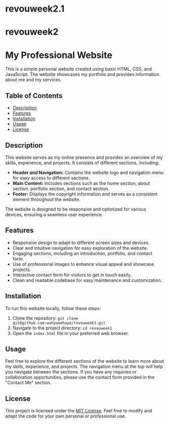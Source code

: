 # revouweek2.1
# revouweek2
# My Professional Website

This is a simple personal website created using basic HTML, CSS, and JavaScript. The website showcases my portfolio and provides information about me and my services.

## Table of Contents

- [Description](#description)
- [Features](#features)
- [Installation](#installation)
- [Usage](#usage)
- [License](#license)

## Description

This website serves as my online presence and provides an overview of my skills, experience, and projects. It consists of different sections, including:

- **Header and Navigation:** Contains the website logo and navigation menu for easy access to different sections.
- **Main Content:** Includes sections such as the home section, about section, portfolio section, and contact section.
- **Footer:** Displays the copyright information and serves as a consistent element throughout the website.

The website is designed to be responsive and optimized for various devices, ensuring a seamless user experience.

## Features

- Responsive design to adapt to different screen sizes and devices.
- Clear and intuitive navigation for easy exploration of the website.
- Engaging sections, including an introduction, portfolio, and contact form.
- Use of professional images to enhance visual appeal and showcase projects.
- Interactive contact form for visitors to get in touch easily.
- Clean and readable codebase for easy maintenance and customization.

## Installation

To run this website locally, follow these steps:

1. Clone the repository: `git clone git@github.com:wahyuwehaye/revouweek1.git`
2. Navigate to the project directory: `cd revouweek1`
3. Open the `index.html` file in your preferred web browser.

## Usage

Feel free to explore the different sections of the website to learn more about my skills, experience, and projects. The navigation menu at the top will help you navigate between the sections. If you have any inquiries or collaboration opportunities, please use the contact form provided in the "Contact Me" section.

## License

This project is licensed under the [MIT License](LICENSE). Feel free to modify and adapt the code for your own personal or professional use.


